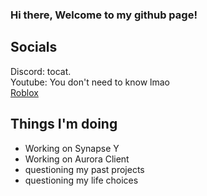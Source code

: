 ### Hi there, Welcome to my github page!
## Socials
Discord: tocat.  
Youtube: You don't need to know lmao  
[Roblox](https://www.roblox.com/users/1327170156/profile)  
## Things I'm doing
- Working on Synapse Y
- Working on Aurora Client
- questioning my past projects
- questioning my life choices
